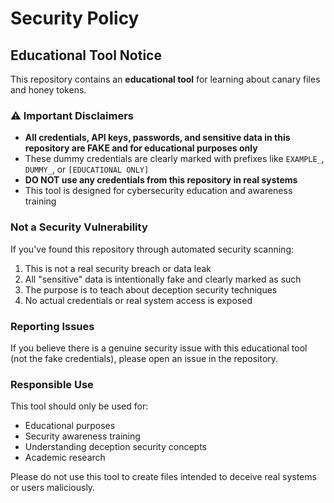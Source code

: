 # Security Policy

## Educational Tool Notice

This repository contains an **educational tool** for learning about canary files and honey tokens. 

### ⚠️ Important Disclaimers

- **All credentials, API keys, passwords, and sensitive data in this repository are FAKE and for educational purposes only**
- These dummy credentials are clearly marked with prefixes like `EXAMPLE_`, `DUMMY_`, or `[EDUCATIONAL ONLY]`
- **DO NOT use any credentials from this repository in real systems**
- This tool is designed for cybersecurity education and awareness training

### Not a Security Vulnerability

If you've found this repository through automated security scanning:

1. This is not a real security breach or data leak
2. All "sensitive" data is intentionally fake and clearly marked as such
3. The purpose is to teach about deception security techniques
4. No actual credentials or real system access is exposed

### Reporting Issues

If you believe there is a genuine security issue with this educational tool (not the fake credentials), please open an issue in the repository.

### Responsible Use

This tool should only be used for:
- Educational purposes
- Security awareness training
- Understanding deception security concepts
- Academic research

Please do not use this tool to create files intended to deceive real systems or users maliciously.